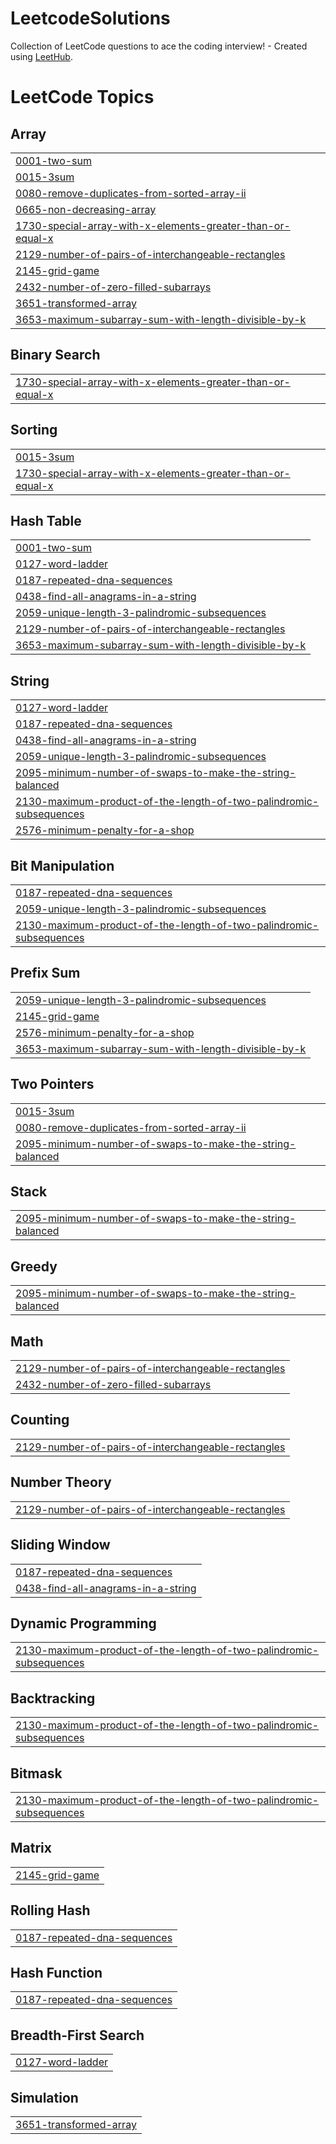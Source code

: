 # LeetcodeSolutions
Collection of LeetCode questions to ace the coding interview! - Created using [LeetHub](https://github.com/QasimWani/LeetHub).

<!---LeetCode Topics Start-->
# LeetCode Topics
## Array
|  |
| ------- |
| [0001-two-sum](https://github.com/rijusougata13/LeetcodeSolutions/tree/master/0001-two-sum) |
| [0015-3sum](https://github.com/rijusougata13/LeetcodeSolutions/tree/master/0015-3sum) |
| [0080-remove-duplicates-from-sorted-array-ii](https://github.com/rijusougata13/LeetcodeSolutions/tree/master/0080-remove-duplicates-from-sorted-array-ii) |
| [0665-non-decreasing-array](https://github.com/rijusougata13/LeetcodeSolutions/tree/master/0665-non-decreasing-array) |
| [1730-special-array-with-x-elements-greater-than-or-equal-x](https://github.com/rijusougata13/LeetcodeSolutions/tree/master/1730-special-array-with-x-elements-greater-than-or-equal-x) |
| [2129-number-of-pairs-of-interchangeable-rectangles](https://github.com/rijusougata13/LeetcodeSolutions/tree/master/2129-number-of-pairs-of-interchangeable-rectangles) |
| [2145-grid-game](https://github.com/rijusougata13/LeetcodeSolutions/tree/master/2145-grid-game) |
| [2432-number-of-zero-filled-subarrays](https://github.com/rijusougata13/LeetcodeSolutions/tree/master/2432-number-of-zero-filled-subarrays) |
| [3651-transformed-array](https://github.com/rijusougata13/LeetcodeSolutions/tree/master/3651-transformed-array) |
| [3653-maximum-subarray-sum-with-length-divisible-by-k](https://github.com/rijusougata13/LeetcodeSolutions/tree/master/3653-maximum-subarray-sum-with-length-divisible-by-k) |
## Binary Search
|  |
| ------- |
| [1730-special-array-with-x-elements-greater-than-or-equal-x](https://github.com/rijusougata13/LeetcodeSolutions/tree/master/1730-special-array-with-x-elements-greater-than-or-equal-x) |
## Sorting
|  |
| ------- |
| [0015-3sum](https://github.com/rijusougata13/LeetcodeSolutions/tree/master/0015-3sum) |
| [1730-special-array-with-x-elements-greater-than-or-equal-x](https://github.com/rijusougata13/LeetcodeSolutions/tree/master/1730-special-array-with-x-elements-greater-than-or-equal-x) |
## Hash Table
|  |
| ------- |
| [0001-two-sum](https://github.com/rijusougata13/LeetcodeSolutions/tree/master/0001-two-sum) |
| [0127-word-ladder](https://github.com/rijusougata13/LeetcodeSolutions/tree/master/0127-word-ladder) |
| [0187-repeated-dna-sequences](https://github.com/rijusougata13/LeetcodeSolutions/tree/master/0187-repeated-dna-sequences) |
| [0438-find-all-anagrams-in-a-string](https://github.com/rijusougata13/LeetcodeSolutions/tree/master/0438-find-all-anagrams-in-a-string) |
| [2059-unique-length-3-palindromic-subsequences](https://github.com/rijusougata13/LeetcodeSolutions/tree/master/2059-unique-length-3-palindromic-subsequences) |
| [2129-number-of-pairs-of-interchangeable-rectangles](https://github.com/rijusougata13/LeetcodeSolutions/tree/master/2129-number-of-pairs-of-interchangeable-rectangles) |
| [3653-maximum-subarray-sum-with-length-divisible-by-k](https://github.com/rijusougata13/LeetcodeSolutions/tree/master/3653-maximum-subarray-sum-with-length-divisible-by-k) |
## String
|  |
| ------- |
| [0127-word-ladder](https://github.com/rijusougata13/LeetcodeSolutions/tree/master/0127-word-ladder) |
| [0187-repeated-dna-sequences](https://github.com/rijusougata13/LeetcodeSolutions/tree/master/0187-repeated-dna-sequences) |
| [0438-find-all-anagrams-in-a-string](https://github.com/rijusougata13/LeetcodeSolutions/tree/master/0438-find-all-anagrams-in-a-string) |
| [2059-unique-length-3-palindromic-subsequences](https://github.com/rijusougata13/LeetcodeSolutions/tree/master/2059-unique-length-3-palindromic-subsequences) |
| [2095-minimum-number-of-swaps-to-make-the-string-balanced](https://github.com/rijusougata13/LeetcodeSolutions/tree/master/2095-minimum-number-of-swaps-to-make-the-string-balanced) |
| [2130-maximum-product-of-the-length-of-two-palindromic-subsequences](https://github.com/rijusougata13/LeetcodeSolutions/tree/master/2130-maximum-product-of-the-length-of-two-palindromic-subsequences) |
| [2576-minimum-penalty-for-a-shop](https://github.com/rijusougata13/LeetcodeSolutions/tree/master/2576-minimum-penalty-for-a-shop) |
## Bit Manipulation
|  |
| ------- |
| [0187-repeated-dna-sequences](https://github.com/rijusougata13/LeetcodeSolutions/tree/master/0187-repeated-dna-sequences) |
| [2059-unique-length-3-palindromic-subsequences](https://github.com/rijusougata13/LeetcodeSolutions/tree/master/2059-unique-length-3-palindromic-subsequences) |
| [2130-maximum-product-of-the-length-of-two-palindromic-subsequences](https://github.com/rijusougata13/LeetcodeSolutions/tree/master/2130-maximum-product-of-the-length-of-two-palindromic-subsequences) |
## Prefix Sum
|  |
| ------- |
| [2059-unique-length-3-palindromic-subsequences](https://github.com/rijusougata13/LeetcodeSolutions/tree/master/2059-unique-length-3-palindromic-subsequences) |
| [2145-grid-game](https://github.com/rijusougata13/LeetcodeSolutions/tree/master/2145-grid-game) |
| [2576-minimum-penalty-for-a-shop](https://github.com/rijusougata13/LeetcodeSolutions/tree/master/2576-minimum-penalty-for-a-shop) |
| [3653-maximum-subarray-sum-with-length-divisible-by-k](https://github.com/rijusougata13/LeetcodeSolutions/tree/master/3653-maximum-subarray-sum-with-length-divisible-by-k) |
## Two Pointers
|  |
| ------- |
| [0015-3sum](https://github.com/rijusougata13/LeetcodeSolutions/tree/master/0015-3sum) |
| [0080-remove-duplicates-from-sorted-array-ii](https://github.com/rijusougata13/LeetcodeSolutions/tree/master/0080-remove-duplicates-from-sorted-array-ii) |
| [2095-minimum-number-of-swaps-to-make-the-string-balanced](https://github.com/rijusougata13/LeetcodeSolutions/tree/master/2095-minimum-number-of-swaps-to-make-the-string-balanced) |
## Stack
|  |
| ------- |
| [2095-minimum-number-of-swaps-to-make-the-string-balanced](https://github.com/rijusougata13/LeetcodeSolutions/tree/master/2095-minimum-number-of-swaps-to-make-the-string-balanced) |
## Greedy
|  |
| ------- |
| [2095-minimum-number-of-swaps-to-make-the-string-balanced](https://github.com/rijusougata13/LeetcodeSolutions/tree/master/2095-minimum-number-of-swaps-to-make-the-string-balanced) |
## Math
|  |
| ------- |
| [2129-number-of-pairs-of-interchangeable-rectangles](https://github.com/rijusougata13/LeetcodeSolutions/tree/master/2129-number-of-pairs-of-interchangeable-rectangles) |
| [2432-number-of-zero-filled-subarrays](https://github.com/rijusougata13/LeetcodeSolutions/tree/master/2432-number-of-zero-filled-subarrays) |
## Counting
|  |
| ------- |
| [2129-number-of-pairs-of-interchangeable-rectangles](https://github.com/rijusougata13/LeetcodeSolutions/tree/master/2129-number-of-pairs-of-interchangeable-rectangles) |
## Number Theory
|  |
| ------- |
| [2129-number-of-pairs-of-interchangeable-rectangles](https://github.com/rijusougata13/LeetcodeSolutions/tree/master/2129-number-of-pairs-of-interchangeable-rectangles) |
## Sliding Window
|  |
| ------- |
| [0187-repeated-dna-sequences](https://github.com/rijusougata13/LeetcodeSolutions/tree/master/0187-repeated-dna-sequences) |
| [0438-find-all-anagrams-in-a-string](https://github.com/rijusougata13/LeetcodeSolutions/tree/master/0438-find-all-anagrams-in-a-string) |
## Dynamic Programming
|  |
| ------- |
| [2130-maximum-product-of-the-length-of-two-palindromic-subsequences](https://github.com/rijusougata13/LeetcodeSolutions/tree/master/2130-maximum-product-of-the-length-of-two-palindromic-subsequences) |
## Backtracking
|  |
| ------- |
| [2130-maximum-product-of-the-length-of-two-palindromic-subsequences](https://github.com/rijusougata13/LeetcodeSolutions/tree/master/2130-maximum-product-of-the-length-of-two-palindromic-subsequences) |
## Bitmask
|  |
| ------- |
| [2130-maximum-product-of-the-length-of-two-palindromic-subsequences](https://github.com/rijusougata13/LeetcodeSolutions/tree/master/2130-maximum-product-of-the-length-of-two-palindromic-subsequences) |
## Matrix
|  |
| ------- |
| [2145-grid-game](https://github.com/rijusougata13/LeetcodeSolutions/tree/master/2145-grid-game) |
## Rolling Hash
|  |
| ------- |
| [0187-repeated-dna-sequences](https://github.com/rijusougata13/LeetcodeSolutions/tree/master/0187-repeated-dna-sequences) |
## Hash Function
|  |
| ------- |
| [0187-repeated-dna-sequences](https://github.com/rijusougata13/LeetcodeSolutions/tree/master/0187-repeated-dna-sequences) |
## Breadth-First Search
|  |
| ------- |
| [0127-word-ladder](https://github.com/rijusougata13/LeetcodeSolutions/tree/master/0127-word-ladder) |
## Simulation
|  |
| ------- |
| [3651-transformed-array](https://github.com/rijusougata13/LeetcodeSolutions/tree/master/3651-transformed-array) |
<!---LeetCode Topics End-->